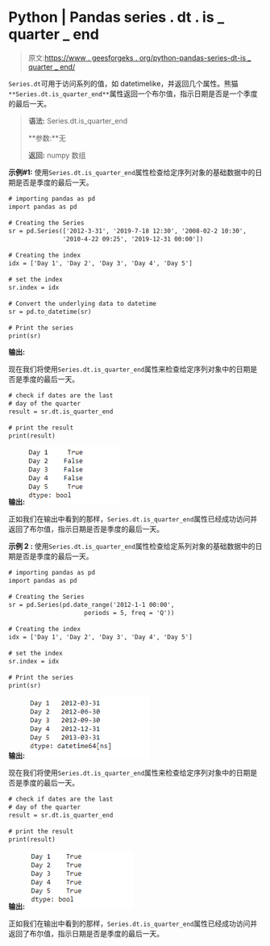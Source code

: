 # Python | Pandas series . dt . is _ quarter _ end

> 原文:[https://www . geesforgeks . org/python-pandas-series-dt-is _ quarter _ end/](https://www.geeksforgeeks.org/python-pandas-series-dt-is_quarter_end/)

`Series.dt`可用于访问系列的值，如 datetimelike，并返回几个属性。熊猫 `**Series.dt.is_quarter_end**`属性返回一个布尔值，指示日期是否是一个季度的最后一天。

> **语法:** Series.dt.is_quarter_end
> 
> **参数:**无
> 
> **返回:** numpy 数组

**示例#1:** 使用`Series.dt.is_quarter_end`属性检查给定序列对象的基础数据中的日期是否是季度的最后一天。

```
# importing pandas as pd
import pandas as pd

# Creating the Series
sr = pd.Series(['2012-3-31', '2019-7-18 12:30', '2008-02-2 10:30',
               '2010-4-22 09:25', '2019-12-31 00:00'])

# Creating the index
idx = ['Day 1', 'Day 2', 'Day 3', 'Day 4', 'Day 5']

# set the index
sr.index = idx

# Convert the underlying data to datetime 
sr = pd.to_datetime(sr)

# Print the series
print(sr)
```

**输出:**

现在我们将使用`Series.dt.is_quarter_end`属性来检查给定序列对象中的日期是否是季度的最后一天。

```
# check if dates are the last 
# day of the quarter
result = sr.dt.is_quarter_end

# print the result
print(result)
```

**输出:**
![](img/687af45375e9205efd9ffae2e7e98f38.png)

正如我们在输出中看到的那样，`Series.dt.is_quarter_end`属性已经成功访问并返回了布尔值，指示日期是否是季度的最后一天。

**示例 2 :** 使用`Series.dt.is_quarter_end`属性检查给定系列对象的基础数据中的日期是否是季度的最后一天。

```
# importing pandas as pd
import pandas as pd

# Creating the Series
sr = pd.Series(pd.date_range('2012-1-1 00:00', 
                     periods = 5, freq = 'Q'))

# Creating the index
idx = ['Day 1', 'Day 2', 'Day 3', 'Day 4', 'Day 5']

# set the index
sr.index = idx

# Print the series
print(sr)
```

**输出:**
![](img/d0c8f3ab3e7aea3fc8b0e4c2008c9405.png)

现在我们将使用`Series.dt.is_quarter_end`属性来检查给定序列对象中的日期是否是季度的最后一天。

```
# check if dates are the last 
# day of the quarter
result = sr.dt.is_quarter_end

# print the result
print(result)
```

**输出:**
![](img/636f2242b4d65e210401c4e069261589.png)

正如我们在输出中看到的那样，`Series.dt.is_quarter_end`属性已经成功访问并返回了布尔值，指示日期是否是季度的最后一天。
